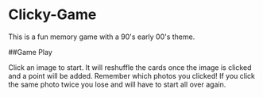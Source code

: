 # Clicky-Game

This is a fun memory game with a 90's early 00's theme. 

##Game Play

Click an image to start. It will reshuffle the cards once the image is clicked and a point will be added. Remember which photos you clicked! If you click the same photo twice you lose and will have to start all over again. 